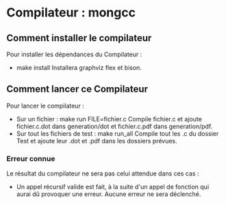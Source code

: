 # Compilateur : mongcc 

## Comment installer le compilateur
Pour installer les dépendances du Compilateur :
* make install                                  Installera graphviz flex et bison.

## Comment lancer ce Compilateur
Pour lancer le compilateur : 
* Sur un fichier : make run FILE=fichier.c      Compile fichier.c et ajoute fichier.c.dot dans generation/dot et fichier.c.pdf dans generation/pdf.
* Sur tout les fichiers de test : make run_all  Compile tout les .c du dossier Test et ajoute leur .dot et .pdf dans les dossiers prévues.


### Erreur connue
Le résultat du compilateur ne sera pas celui attendue dans ces cas :
* Un appel récursif valide est fait, à la suite d'un appel de fonction qui aurai dû provoquer une erreur.   Aucune erreur ne sera déclenché.
